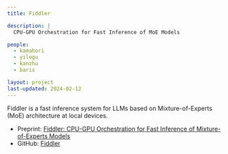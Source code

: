 ```yaml
---
title: Fiddler

description: |
  CPU-GPU Orchestration for Fast Inference of MoE Models

people:
  - kamahori
  - yilegu
  - kanzhu
  - baris

layout: project
last-updated: 2024-02-12
---
```


Fiddler is a fast inference system for LLMs based on Mixture-of-Experts (MoE) architecture at local devices.

- Preprint: [Fiddler: CPU-GPU Orchestration for Fast Inference of Mixture-of-Experts Models](https://arxiv.org/abs/2402.07033)
- GitHub: [Fiddler](https://github.com/efeslab/fiddler)
